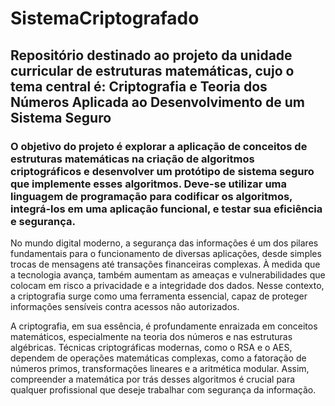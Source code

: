 # SistemaCriptografado
## Repositório destinado ao projeto da unidade curricular de estruturas matemáticas, cujo o tema central é: Criptografia e Teoria dos Números Aplicada ao Desenvolvimento de um Sistema Seguro
### O objetivo do projeto é explorar a aplicação de conceitos de estruturas matemáticas na criação de algoritmos criptográficos e desenvolver um protótipo de sistema seguro que implemente esses algoritmos. Deve-se utilizar uma linguagem de programação para codificar os algoritmos, integrá-los em uma aplicação funcional, e testar sua eficiência e segurança.

No mundo digital moderno, a segurança das informações é um dos pilares fundamentais para o funcionamento de diversas aplicações, desde simples trocas de mensagens até transações financeiras complexas. À medida que a tecnologia avança, também aumentam as ameaças e vulnerabilidades que colocam em risco a privacidade e a integridade dos dados. Nesse contexto, a criptografia surge como uma ferramenta essencial, capaz de proteger informações sensíveis contra acessos não autorizados.

A criptografia, em sua essência, é profundamente enraizada em conceitos matemáticos, especialmente na teoria dos números e nas estruturas algébricas. Técnicas criptográficas modernas, como o RSA e o AES, dependem de operações matemáticas complexas, como a fatoração de números primos, transformações lineares e a aritmética modular. Assim, compreender a matemática por trás desses algoritmos é crucial para qualquer profissional que deseje trabalhar com segurança da informação.

